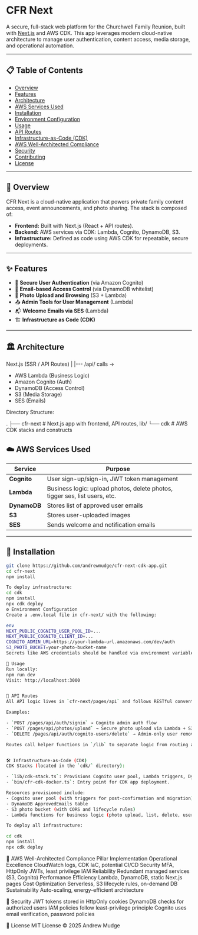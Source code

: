 # CFR Next

A secure, full-stack web platform for the Churchwell Family Reunion, built with [Next.js](https://nextjs.org/) and AWS CDK. This app leverages modern cloud-native architecture to manage user authentication, content access, media storage, and operational automation.

---

## 📋 Table of Contents

- [Overview](#overview)
- [Features](#features)
- [Architecture](#architecture)
- [AWS Services Used](#aws-services-used)
- [Installation](#installation)
- [Environment Configuration](#environment-configuration)
- [Usage](#usage)
- [API Routes](#api-routes)
- [Infrastructure-as-Code (CDK)](#infrastructure-as-code-cdk)
- [AWS Well-Architected Compliance](#aws-well-architected-compliance)
- [Security](#security)
- [Contributing](#contributing)
- [License](#license)

---

## 📖 Overview

CFR Next is a cloud-native application that powers private family content access, event announcements, and photo sharing. The stack is composed of:

- **Frontend:** Built with Next.js (React + API routes).
- **Backend:** AWS services via CDK: Lambda, Cognito, DynamoDB, S3.
- **Infrastructure:** Defined as code using AWS CDK for repeatable, secure deployments.

---

## ✨ Features

- 🔐 **Secure User Authentication** (via Amazon Cognito)
- 🛂 **Email-based Access Control** (via DynamoDB whitelist)
- 📸 **Photo Upload and Browsing** (S3 + Lambda)
- 📤 **Admin Tools for User Management** (Lambda)
- 📬 **Welcome Emails via SES** (Lambda)
- 🏗️ **Infrastructure as Code (CDK)**

---

## 🏛️ Architecture

Next.js (SSR / API Routes)
|
|--- /api/ calls →
- AWS Lambda (Business Logic)
- Amazon Cognito (Auth)
- DynamoDB (Access Control)
- S3 (Media Storage)
- SES (Emails)


Directory Structure:

.
├── cfr-next # Next.js app with frontend, API routes, lib/
└── cdk # AWS CDK stacks and constructs


## ☁️ AWS Services Used

| Service     | Purpose |
|------------|---------|
| **Cognito** | User sign-up/sign-in, JWT token management |
| **Lambda**  | Business logic: upload photos, delete photos, tigger ses, list users, etc. |
| **DynamoDB**| Stores list of approved user emails |
| **S3**      | Stores user-uploaded images |
| **SES**     | Sends welcome and notification emails |

---

## 🚀 Installation

```bash
git clone https://github.com/andrewmudge/cfr-next-cdk-app.git
cd cfr-next
npm install

To deploy infrastructure:
cd cdk
npm install
npx cdk deploy
⚙️ Environment Configuration
Create a .env.local file in cfr-next/ with the following:

env
NEXT_PUBLIC_COGNITO_USER_POOL_ID=...
NEXT_PUBLIC_COGNITO_CLIENT_ID=...
COGNITO_ADMIN_URL=https://your-lambda-url.amazonaws.com/dev/auth
S3_PHOTO_BUCKET=your-photo-bucket-name
Secrets like AWS credentials should be handled via environment variables or secret managers in production.

🧪 Usage
Run locally:
npm run dev
Visit: http://localhost:3000


📡 API Routes
All API logic lives in `cfr-next/pages/api` and follows RESTful conventions.

Examples:

- `POST /pages/api/auth/signin` → Cognito admin auth flow
- `POST /pages/api/photos/upload` → Secure photo upload via Lambda + S3
- `DELETE /pages/api/auth/cognito-users/delete` → Admin-only user removal

Routes call helper functions in `/lib` to separate logic from routing and to interact with AWS services (Cognito, DynamoDB, S3, Lambda).


🛠️ Infrastructure-as-Code (CDK)
CDK Stacks (located in the `cdk/` directory):

- `lib/cdk-stack.ts`: Provisions Cognito user pool, Lambda triggers, DynamoDB table, S3 photo bucket, and related resources.
- `bin/cfr-cdk-docker.ts`: Entry point for CDK app deployment.

Resources provisioned include:
- Cognito user pool (with triggers for post-confirmation and migration)
- DynamoDB ApprovedEmails table
- S3 photo bucket (with CORS and lifecycle rules)
- Lambda functions for business logic (photo upload, list, delete, user management, post-confirmation email)

To deploy all infrastructure:

cd cdk
npm install
npx cdk deploy
```
🧱 AWS Well-Architected Compliance
Pillar	Implementation
Operational Excellence	CloudWatch logs, CDK IaC, potential CI/CD
Security	MFA, HttpOnly JWTs, least privilege IAM
Reliability	Redundant managed services (S3, Cognito)
Performance Efficiency	Lambda, DynamoDB, static Next.js pages
Cost Optimization	Serverless, S3 lifecycle rules, on-demand DB
Sustainability	Auto-scaling, energy-efficient architecture

🔐 Security
JWT tokens stored in HttpOnly cookies
DynamoDB checks for authorized users
IAM policies follow least-privilege principle
Cognito uses email verification, password policies

📄 License
MIT License © 2025 Andrew Mudge

